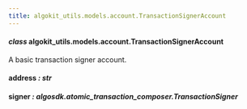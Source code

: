 ```yaml
---
title: algokit_utils.models.account.TransactionSignerAccount
---
```

#### *class* algokit_utils.models.account.TransactionSignerAccount

A basic transaction signer account.

#### address *: str*

#### signer *: algosdk.atomic_transaction_composer.TransactionSigner*